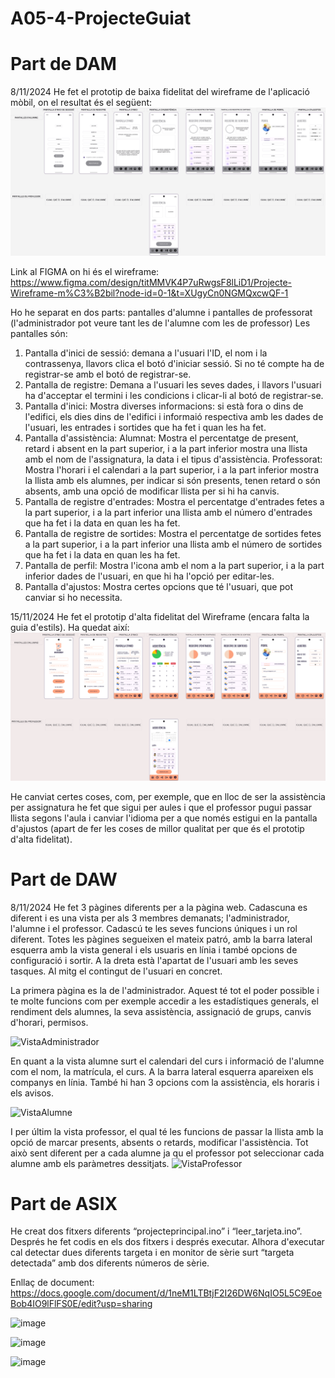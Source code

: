 # A05-4-ProjecteGuiat

Part de DAM
=================
8/11/2024
He fet el prototip de baixa fidelitat del wireframe de l'aplicació mòbil, on el resultat és el següent:
![alt text](WireframeBaixaFidelitat.png)

Link al FIGMA on hi és el wireframe: https://www.figma.com/design/titMMVK4P7uRwgsF8lLiD1/Projecte-Wireframe-m%C3%B2bil?node-id=0-1&t=XUgyCn0NGMQxcwQF-1

Ho he separat en dos parts: pantalles d'alumne i pantalles de professorat (l'administrador pot veure tant les de l'alumne com les de professor)
Les pantalles són:
1) Pantalla d'inici de sessió: demana a l'usuari l'ID, el nom i la contrassenya, llavors clica el botó d'iniciar sessió. Si no té compte ha de registrar-se amb el botó de registrar-se.
2) Pantalla de registre: Demana a l'usuari les seves dades, i llavors l'usuari ha d'acceptar el termini i les condicions i clicar-li al botó de registrar-se.
3) Pantalla d'inici: Mostra diverses informacions: si està fora o dins de l'edifici, els dies dins de l'edifici i informaió respectiva amb les dades de l'usuari, les entrades i sortides que ha fet i quan les ha fet.
4) Pantalla d'assistència:
    Alumnat: Mostra el percentatge de present, retard i absent en la part superior, i a la part inferior mostra una llista amb el nom de l'assignatura, la data  i el tipus d'assistència.
    Professorat: Mostra l'horari i el calendari a la part superior, i a la part inferior mostra la llista amb els alumnes, per indicar si són presents, tenen retard o són absents, amb una opció de modificar llista per si hi ha canvis.
5) Pantalla de registre d'entrades: Mostra el percentatge d'entrades fetes a la part superior, i a la part inferior una llista amb el número d'entrades que ha fet i la data en quan les ha fet.
6) Pantalla de registre de sortides: Mostra el percentatge de sortides fetes a la part superior, i a la part inferior una llista amb el número de sortides que ha fet i la data en quan les ha fet.
7) Pantalla de perfil: Mostra l'icona amb el nom a la part superior, i a la part inferior dades de l'usuari, en que hi ha l'opció per editar-les.
8) Pantalla d'ajustos: Mostra certes opcions que té l'usuari, que pot canviar si ho necessita.

15/11/2024
He fet el prototip d'alta fidelitat del Wireframe (encara falta la guia d'estils). Ha quedat així:
![alt text](WireframeAltaFidelitat.png)

He canviat certes coses, com, per exemple, que en lloc de ser la assistència per assignatura he fet que sigui per aules i que el professor pugui passar llista segons l'aula i canviar l'idioma per a que només estigui en la pantalla d'ajustos (apart de fer les coses de millor qualitat per que és el prototip d'alta fidelitat).

Part de DAW
======================
8/11/2024
He fet 3 pàgines diferents per a la pàgina web. Cadascuna es diferent i es una vista per als 3 membres demanats; l'administrador, l'alumne i el professor. Cadascú te les seves funcions úniques i un rol diferent.
Totes les pàgines segueixen el mateix patró, amb la barra lateral esquerra amb la vista general i els usuaris en línia i també opcions de configuració i sortir. A la dreta està l'apartat de l'usuari amb les seves tasques. Al mitg el contingut de l'usuari en concret.

La primera pàgina es la de l'administrador. Aquest té tot el poder possible i te molte funcions com per exemple accedir a les estadístiques generals, el rendiment dels alumnes, la seva assistència, assignació de grups, canvis d'horari, permisos.

![VistaAdministrador](https://github.com/user-attachments/assets/9e199f44-d399-438e-bfd6-3c592df75b4b)

En quant a la vista alumne surt el calendari del curs i informació de l'alumne com el nom, la matrícula, el curs. A la barra lateral esquerra apareixen els companys en línia. També hi han 3 opcions com la assistència, els horaris i els avisos.

![VistaAlumne](https://github.com/user-attachments/assets/739867e3-349d-409c-b86c-ad2b1287f1ff)

I per últim la vista professor, el qual té les funcions de passar la llista amb la opció de marcar presents, absents o retards, modificar l'assistència. Tot això sent diferent per a cada alumne ja qu el professor pot seleccionar cada alumne amb els paràmetres dessitjats.
![VistaProfessor](https://github.com/user-attachments/assets/e93dda18-3872-4a77-8bed-374666b3d267)


Part de ASIX
======================
He creat dos fitxers diferents “projecteprincipal.ino” i “leer_tarjeta.ino”. Després he fet codis en els dos fitxers i després executar. Alhora d'executar cal detectar dues diferents targeta i en monitor de sèrie surt “targeta detectada” amb dos diferents números de sèrie. 

Enllaç de document: https://docs.google.com/document/d/1neM1LTBtjF2I26DW6NqIO5L5C9EoeBob4IO9lFlFS0E/edit?usp=sharing

![image](https://github.com/user-attachments/assets/cb10558d-a29b-46c1-bc7a-ed8696830066)

![image](https://github.com/user-attachments/assets/f8b05d17-4bb1-400f-923d-562222f479b7)

![image](https://github.com/user-attachments/assets/ad1e21a1-96d0-4418-aca5-9520791eb17f)
